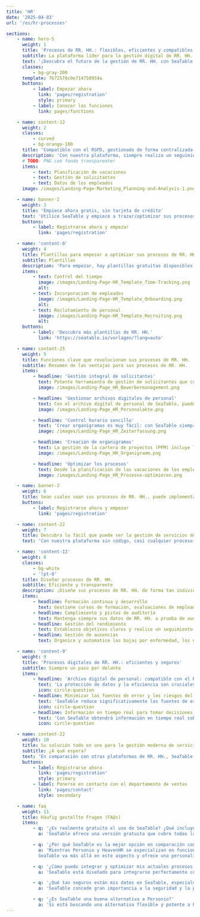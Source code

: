 ```yaml
---
title: 'HR'
date: '2025-04-03'
url: '/es/hr-processes'

sections:
    - name: hero-5
      weight: 1
      title: 'Procesos de RR. HH.: flexibles, eficientes y compatibles con el RGPD.'
      subtitle: La plataforma líder para la gestión digital de RR. HH.
      text: '¡Descubra el futuro de la gestión de RR. HH. con SeaTable! Optimice, digitalice y automatice sus procesos de RR. HH. ¡Diseñe sus propios procesos sin necesidad de conocimientos de programación!'
      classes:
          - bg-gray-200
      template: 7b72578c0e714750954a
      buttons:
          - label: Empezar ahora
            link: 'pages/registration'
            style: primary
          - label: Conocer las funciones
            link: pages/functions

    - name: content-12
      weight: 2
      classes:
          - curved
          - bg-orange-100
      title: 'Compatible con el RGPD, gestionado de forma centralizada y eficiente en un solo lugar.'
      description: 'Con nuestra plataforma, siempre realiza un seguimiento de todas las tareas importantes y ahorra un tiempo valioso.'
      # TODO: PNG con fondo transparente!
      items:
          - text: Planificación de vacaciones
          - text: Gestión de solicitantes
          - text: Datos de los empleados
      image: /images/Landing-Page-Marketing_Planning-and-Analysis-1.png

    - name: banner-2
      weight: 3
      title: 'Empiece ahora gratis, sin tarjeta de crédito'
      text: 'Utilice SeaTable y empiece a trazar/optimizar sus procesos de RR. HH. de inmediato, de forma gratuita y sin tarjeta de crédito. Regístrese hoy mismo y descubra lo fácil que es utilizar la plataforma.'
      buttons:
          - label: Registrarse ahora y empezar
            link: 'pages/registration'

    - name: 'content-8'
      weight: 4
      title: Plantillas para empezar a optimizar sus procesos de RR. HH.
      subtitle: Plantillas
      description: 'Para empezar, hay plantillas gratuitas disponibles específicamente para los procesos de RR. HH., así como un curso en línea gratuito que le guía paso a paso hasta su primera base propia. ¡Experimente lo fácil que es llevar la gestión de sus procesos de RR. HH. al siguiente nivel con SeaTable!<br/><br/>**Importe plantillas a su cuenta de SeaTable con un solo clic**'
      items:
          - text: Control del tiempo
            image: /images/Landing-Page-HR_Template_Time-Tracking.png
            alt:
          - text: Incorporación de empleados
            image: /images/Landing-Page-HR_Template_Onboarding.png
            alt:
          - text: Reclutamiento de personal
            image: /images/Landing-Page-HR_Template_Recruiting.png
            alt:
      buttons:
          - label: 'Descubra más plantillas de RR. HH.'
            link: 'https://seatable.io/vorlagen/?lang=auto'

    - name: content-25
      weight: 5
      title: Funciones clave que revolucionan sus procesos de RR. HH.
      subtitle: Resumen de las ventajas para sus procesos de RR. HH.
      items:
          - headline: 'Gestión integral de solicitantes'
            text: Potente herramienta de gestión de solicitantes que cubre todo el proceso de contratación, desde la recepción hasta el rechazo de una solicitud. Optimice su proceso de contratación y mejore la experiencia del candidato.
            image: /images/Landing-Page_HR_Bewerbermanagement.png

          - headline: 'Gestionar archivos digitales de personal'
            text: Con el archivo digital de personal de SeaTable, puede digitalizar y almacenar de forma segura sus archivos de personal. Gracias a una estructura clara para el archivo electrónico de personal y al cumplimiento de los plazos de conservación, siempre cumplirá con la ley.
            image: /images/Landing-Page_HR_Personalakte.png

          - headline: 'Control horario sencillo'
            text: 'Crear organigramas es muy fácil: con SeaTable siempre tendrá a la vista la estructura de su empresa y podrá mostrar los organigramas de forma rápida y clara.'
            image: /images/Landing-Page_HR_Zeiterfassung.png

          - headline: 'Creación de organigramas'
            text: La gestión de la cartera de proyectos (PPM) incluye la gestión de todos los proyectos de una organización. La gestión de carteras de proyectos es intensiva en datos y requiere la evaluación de muchos proyectos.
            image: /images/Landing-Page_HR_Organigramm.png

          - headline: 'Optimizar los procesos'
            text: Desde la planificación de las vacaciones de los empleados hasta los informes de gastos de viaje, pasando por los complejos procesos de incorporación y desincorporación, SeaTable le ofrece todas las herramientas para optimizar sus procesos de RR. HH. y minimizar los errores.
            image: /images/Landing-Page_HR_Prozesse-optimieren.png

    - name: banner-2
      weight: 6
      title: Sean cuales sean sus procesos de RR. HH., puede implementarlos con SeaTable
      buttons:
          - label: Registrarse ahora y empezar
            link: 'pages/registration'

    - name: content-22
      weight: 7
      title: Descubra lo fácil que puede ser la gestión de servicios de RR. HH.
      text: 'Con nuestra plataforma sin código, casi cualquier proceso de RR. HH. puede asignarse en su aplicación.'

    - name: 'content-13'
      weight: 8
      classes:
          - bg-white
          - '!pt-0'
      title: Diseñar procesos de RR. HH.
      subtitle: Eficiente y transparente
      description: ¡Diseñe sus procesos de RR. HH. de forma tan individual y flexible como los necesite!
      items:
          - headline: Formación continua y desarrollo
            text: Gestione cursos de formación, evaluaciones de empleados y trayectorias profesionales con plantillas y flujos de trabajo fácilmente adaptables.
          - headline: Cumplimiento y pistas de auditoría
            text: Mantenga siempre sus datos de RR. HH. a prueba de auditorías con pistas de auditoría y flujos de trabajo compatibles con el RGPD.
          - headline: Gestión del rendimiento
            text: Establezca objetivos claros y realice un seguimiento del rendimiento de sus empleados con paneles e informes personalizables.
          - headline: Gestión de ausencias
            text: Organice y automatice las bajas por enfermedad, los días de vacaciones y otras ausencias con el planificador de vacaciones integrado.

    - name: 'content-9'
      weight: 9
      title: 'Procesos digitales de RR. HH.: eficientes y seguros'
      subtitle: Siempre un paso por delante
      items:
          - headline: 'Archivo digital de personal: compatible con el RGPD y seguro'
            text: 'La protección de datos y la eficiencia son cruciales para las soluciones modernas de RR. HH. SeaTable le ofrece una solución segura y compatible con el RGPD para su archivo digital de personal. Elija opciones de alojamiento flexibles: su propio servidor o la nube, en función de sus requisitos de protección de datos. Digitalice los archivos de personal sin esfuerzo. Implemente los plazos de conservación y diseñe el archivo electrónico de personal de forma individual y clara.'
            icon: circle-question
          - headline: Minimizar las fuentes de error y los riesgos del proceso
            text: 'SeaTable reduce significativamente las fuentes de error en los procesos de RR. HH. La automatización y la gestión centralizada de documentos reducen los errores manuales y los riesgos causados por entradas incorrectas o información obsoleta. El archivo electrónico de personal es claro, fácil de gestionar y legalmente seguro. A diferencia de Excel y muchas herramientas de RR. HH., SeaTable ofrece más control y seguridad para los datos confidenciales. Usted decide quién puede ver qué, protegiendo así contra el uso indebido.'
            icon: circle-question
          - headline: Información en tiempo real para tomar decisiones informadas
            text: 'Con SeaTable obtendrá información en tiempo real sobre todos los datos de RR. HH. Los directivos y los equipos de RR. HH. siempre tendrán acceso a la información actual para tomar decisiones informadas. Se pueden supervisar los indicadores clave importantes, como la satisfacción de los empleados, las tasas de asistencia o el progreso en el proceso de incorporación y desincorporación. Gracias a la integración y visualización de los datos, podrá identificar las tendencias de forma temprana y tomar medidas preventivas.'
            icon: circle-question

    - name: content-22
      weight: 10
      title: Su solución todo en uno para la gestión moderna de servicios de RR. HH.
      subtitle: ¿A qué espera?
      text: 'En comparación con otras plataformas de RR. HH., SeaTable es fácilmente personalizable y escalable. Con sus potentes funciones, puede diseñar sus **procesos de RR. HH. de forma clara y eficiente**. Por ejemplo, utilice el archivo digital de personal de forma gratuita en la versión básica para almacenar todos los datos de los empleados de forma centralizada y segura y acceder a ellos en cualquier momento. ¡Despídase de los procesos de RR. HH. ineficientes y propensos a errores con SeaTable!'
      buttons:
          - label: Registrarse ahora
            link: 'pages/registration'
            style: primary
          - label: Ponerse en contacto con el departamento de ventas
            link: 'pages/contact'
            style: secondary

    - name: faq
      weight: 11
      title: Häufig gestellte Fragen (FAQs)
      items:
          - q: '¿Es realmente gratuito el uso de SeaTable? ¿Qué incluye la versión gratuita?'
            a: 'SeaTable ofrece una versión gratuita que cubre todas las funciones básicas que necesita para optimizar sus procesos de RRHH. Puede utilizar la plataforma de forma gratuita sin tener que facilitar una tarjeta de crédito. La versión gratuita le permite crear expedientes digitales de personal, gestionar procesos de RRHH, utilizar sistemas de registro de tiempos y mucho más. También tienes acceso a plantillas gratuitas específicas para RRHH que te ayudarán a empezar. Si necesita funciones avanzadas y más espacio de almacenamiento, puede pasar a una de nuestras asequibles versiones premium en cualquier momento'

          - q: '¿Por qué SeaTable es la mejor opción en comparación con Personio y HeavenHR?'
            a: 'Mientras Personio y HeavenHR se especializan en funciones específicas de RRHH, SeaTable destaca por su flexibilidad y capacidad de personalización. Personio es conocida por su sencilla herramienta de gestión de candidatos y la gestión de funciones básicas de RRHH como la planificación de vacaciones de los empleados. HeavenHR destaca por un proceso de incorporación claramente estructurado y un registro eficiente del tiempo de trabajo. Sin embargo, ambas plataformas tienen limitaciones en cuanto a personalización e integración en sistemas existentes.<br><br>
            SeaTable va más allá en este aspecto y ofrece una personalización completa para que pueda diseñar y optimizar individualmente procesos de RR.HH. como los procesos de incorporación y baja, el trabajo operativo de RR.HH. y la contabilidad de gastos de viaje. Con su flexible API y sus numerosas opciones de integración, SeaTable puede integrarse perfectamente en sus flujos de trabajo existentes y ofrece además un software digital de expedientes personales seguro y eficiente. En comparación con Personio y HeavenHR, SeaTable también ofrece más opciones de digitalización de los expedientes de personal para satisfacer las crecientes demandas de los procesos de recursos humanos'

          - q: '¿Cómo puedo integrar y optimizar mis actuales procesos de RRHH con SeaTable?'
            a: 'SeaTable está diseñado para integrarse perfectamente con sus procesos y sistemas de RRHH existentes. Gracias a su flexible API y a sus amplias opciones de integración, puede conectar fácilmente SeaTable con otras herramientas y plataformas. Además, SeaTable ofrece plantillas y flujos de trabajo personalizables que puede utilizar para optimizar sus procesos de RR.HH., como la gestión de candidatos, el registro del tiempo de trabajo, los procesos de incorporación y desvinculación, el desarrollo de los empleados y mucho más. SeaTable le ofrece un control total sobre sus operaciones de RRHH y le permite diseñar sus procesos de la forma que mejor se adapte a su organización'

          - q: '¿Qué tan seguros están mis datos en SeaTable, especialmente en términos de GDPR?'
            a: 'SeaTable concede gran importancia a la seguridad y la protección de los datos. La plataforma es totalmente compatible con GDPR y ofrece opciones flexibles de alojamiento y despliegue. Puede ejecutar SeaTable en la nube o en sus propios servidores para mantener un control total sobre sus datos. Todos los datos se almacenan de forma segura y puede establecer períodos de retención personalizados para su archivo digital de personal. Además, los controles de acceso basados en roles garantizan que sus datos estén siempre protegidos'

          - q: '¿Es SeaTable una buena alternativa a Personio?'
            a: 'Si está buscando una alternativa flexible y potente a Personio, SeaTable le ofrece la solución perfecta. Con la posibilidad de personalizar los procesos de RRHH y obtener una visión completa de sus procesos de RRHH, SeaTable es adecuado tanto para pequeñas como para grandes empresas. Ya se trate de sistemas de registro de tiempos, archivos digitales de personal o la posibilidad de crear un organigrama, SeaTable le ofrece una plataforma completa para optimizar sus procesos de RRHH'
---
```

